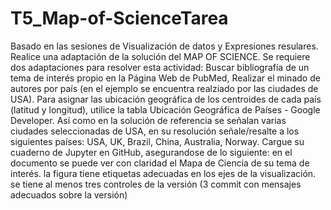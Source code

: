 # T5_Map-of-ScienceTarea
Basado en las sesiones de Visualización de datos y Expresiones resulares. Realice una adaptación de la solución del MAP OF SCIENCE. Se requiere dos adaptaciones para resolver esta actividad:  Buscar bibliografía de un tema de interés propio en la Página Web de PubMed, Realizar el minado de autores por país (en el ejemplo se encuentra realziado por las ciudades de USA). Para asignar las ubicación geográfica de los centroides de cada país (latitud y longitud), utilice la tabla  Ubicación Geográfica de Países - Google Developer. Así como en la solución de referencia se señalan varias ciudades seleccionadas de USA, en su resolución señale/resalte a los siguientes países: USA, UK, Brazil, China, Australia, Norway.   Cargue su cuaderno de Jupyter en GitHub, asegurandose de lo siguiente:  en el documento se puede ver con claridad el Mapa de Ciencia de su tema de interés. la figura tiene etiquetas adecuadas en los ejes de la visualización.  se tiene al menos tres controles de la versión (3 commit con mensajes adecuados sobre la versión)
